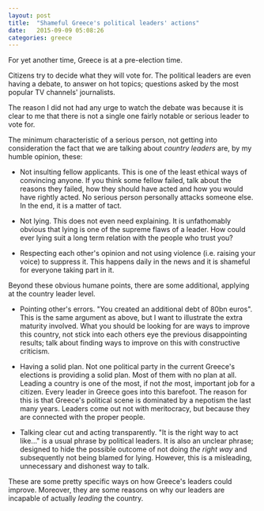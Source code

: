 ```yaml
---
layout: post
title:  "Shameful Greece's political leaders' actions"
date:   2015-09-09 05:08:26
categories: greece
---
```


For yet another time, Greece is at a pre-election time.

Citizens try to decide what they will vote for. The political leaders are even having a debate, to answer on hot topics; questions asked by the most popular TV channels' journalists.

The reason I did not had any urge to watch the debate was because it is clear to me that there is not a single one fairly notable or serious leader to vote for.

The minimum characteristic of a serious person, not getting into consideration the fact that we are talking about *country leaders* are, by my humble opinion, these:

* Not insulting fellow applicants. This is one of the least ethical ways of convincing anyone. If you think some fellow failed, talk about the reasons they failed, how they should have acted and how you would have rightly acted. No serious person personally attacks someone else. In the end, it is a matter of tact.

* Not lying. This does not even need explaining. It is unfathomably obvious that lying is one of the supreme flaws of a leader. How could ever lying suit a long term relation with the people who trust you?

* Respecting each other's opinion and not using violence (i.e. raising your voice) to suppress it. This happens daily in the news and it is shameful for everyone taking part in it.

Beyond these obvious humane points, there are some additional, applying at the country leader level.

* Pointing other's errors. "You created an additional debt of 80bn euros". This is the same argument as above, but I want to illustrate the extra maturity involved. What you should be looking for are ways to improve this country, not stick into each others eye the previous disappointing results; talk about finding ways to improve on this with constructive criticism.

* Having a solid plan. Not one political party in the current Greece's elections is providing a solid plan. Most of them with no plan at all. Leading a country is one of the most, if not *the* most, important job for a citizen. Every leader in Greece goes into this barefoot. The reason for this is that Greece's political scene is dominated by a nepotism the last many years. Leaders come out not with meritocracy, but because they are connected with the proper people.

* Talking clear cut and acting transparently. "It is the right way to act like..." is a usual phrase by political leaders. It is also an unclear phrase; designed to hide the possible outcome of not doing *the right way* and subsequently not being blamed for lying. However, this is a misleading, unnecessary and dishonest way to talk.

These are some pretty specific ways on how Greece's leaders could improve. Moreover, they are some reasons on why our leaders are incapable of actually *leading* the country.
